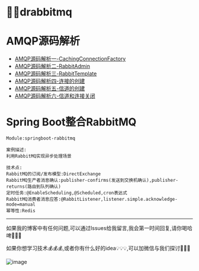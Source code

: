 # 🐰🐇drabbitmq

# AMQP源码解析

* [AMQP源码解析一-CachingConnectionFactory](https://github.com/dlinka/drabbitmq/issues/6)
* [AMQP源码解析二-RabbitAdmin](https://github.com/dlinka/drabbitmq/issues/7)
* [AMQP源码解析三-RabbitTemplate](https://github.com/dlinka/drabbitmq/issues/8)
* [AMQP源码解析四-连接的创建](https://github.com/dlinka/drabbitmq/issues/9)
* [AMQP源码解析五-信道的创建](https://github.com/dlinka/drabbitmq/issues/10)
* [AMQP源码解析六-信道和连接关闭](https://github.com/dlinka/drabbitmq/issues/11)

# Spring Boot整合RabbitMQ

    Module:springboot-rabbitmq

    案例描述:
    利用RabbitMQ实现异步处理场景
    
    技术点:
    RabbitMQ的订阅/发布模型:DirectExchange
    RabbitMQ生产者消息确认:publisher-confirms(发送到交换机确认),publisher-returns(路由到队列确认)
    定时任务:@EnableScheduling,@Scheduled,cron表达式
    RabbitMQ消费者消息应答:@RabbitListener,listener.simple.acknowledge-mode=manual
    幂等性:Redis

---

如果我的博客中有任何问题,可以通过Issues给我留言,我会第一时间回复,请你喝哈啤🍺🍺🍺

如果你想学习技术💰💰💰,或者你有什么好的idea💡💡💡,可以加微信与我们探讨🐒🐒🐒

![image](https://user-images.githubusercontent.com/4274041/82111702-89fb3480-9779-11ea-97a9-c1ee1ee4e7be.png)     
